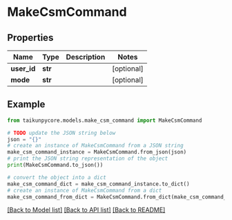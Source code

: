 # MakeCsmCommand


## Properties

Name | Type | Description | Notes
------------ | ------------- | ------------- | -------------
**user_id** | **str** |  | [optional] 
**mode** | **str** |  | [optional] 

## Example

```python
from taikunpycore.models.make_csm_command import MakeCsmCommand

# TODO update the JSON string below
json = "{}"
# create an instance of MakeCsmCommand from a JSON string
make_csm_command_instance = MakeCsmCommand.from_json(json)
# print the JSON string representation of the object
print(MakeCsmCommand.to_json())

# convert the object into a dict
make_csm_command_dict = make_csm_command_instance.to_dict()
# create an instance of MakeCsmCommand from a dict
make_csm_command_from_dict = MakeCsmCommand.from_dict(make_csm_command_dict)
```
[[Back to Model list]](../README.md#documentation-for-models) [[Back to API list]](../README.md#documentation-for-api-endpoints) [[Back to README]](../README.md)


